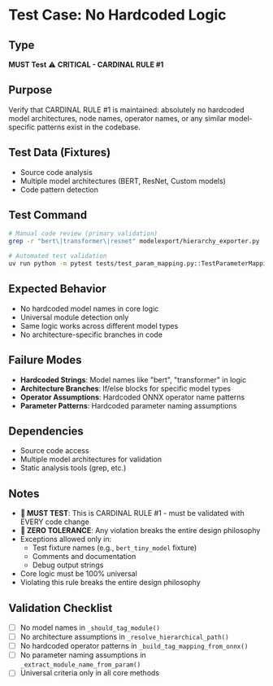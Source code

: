 # Test Case: No Hardcoded Logic

## Type
**MUST Test** ⚠️ **CRITICAL - CARDINAL RULE #1**

## Purpose
Verify that CARDINAL RULE #1 is maintained: absolutely no hardcoded model architectures, node names, operator names, or any similar model-specific patterns exist in the codebase.

## Test Data (Fixtures)
- Source code analysis
- Multiple model architectures (BERT, ResNet, Custom models)
- Code pattern detection

## Test Command
```bash
# Manual code review (primary validation)
grep -r "bert\|transformer\|resnet" modelexport/hierarchy_exporter.py

# Automated test validation
uv run python -m pytest tests/test_param_mapping.py::TestParameterMapping::test_find_parent_transformers_module -v
```

## Expected Behavior
- No hardcoded model names in core logic
- Universal module detection only
- Same logic works across different model types
- No architecture-specific branches in code

## Failure Modes
- **Hardcoded Strings**: Model names like "bert", "transformer" in logic
- **Architecture Branches**: If/else blocks for specific model types  
- **Operator Assumptions**: Hardcoded ONNX operator name patterns
- **Parameter Patterns**: Hardcoded parameter naming assumptions

## Dependencies
- Source code access
- Multiple model architectures for validation
- Static analysis tools (grep, etc.)

## Notes
- **🚨 MUST TEST**: This is CARDINAL RULE #1 - must be validated with EVERY code change
- **🚫 ZERO TOLERANCE**: Any violation breaks the entire design philosophy
- Exceptions allowed only in:
  - Test fixture names (e.g., `bert_tiny_model` fixture)
  - Comments and documentation
  - Debug output strings
- Core logic must be 100% universal
- Violating this rule breaks the entire design philosophy

## Validation Checklist
- [ ] No model names in `_should_tag_module()`
- [ ] No architecture assumptions in `_resolve_hierarchical_path()`
- [ ] No hardcoded operator patterns in `_build_tag_mapping_from_onnx()`
- [ ] No parameter naming assumptions in `_extract_module_name_from_param()`
- [ ] Universal criteria only in all core methods